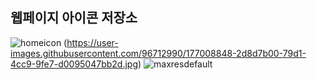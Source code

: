 ## 웹페이지 아이콘 저장소

![homeicon](https://user-images.githubusercontent.com/96712990/186359419-77bd7730-60ab-4dc5-8030-09c110ff26a9.png)
(https://user-images.githubusercontent.com/96712990/177008848-2d8d7b00-79d1-4cc9-9fe7-d0095047bb2d.jpg)
![maxresdefault](https://user-images.githubusercontent.com/96712990/186555113-09907d4d-10b4-4831-adcd-da4e44667935.jpg)
